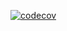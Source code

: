 [![codecov](https://codecov.io/gh/GalaiJihed/react-pipe/branch/master/graph/badge.svg?token=3IJGP4BGS8)](https://codecov.io/gh/GalaiJihed/react-pipe)
